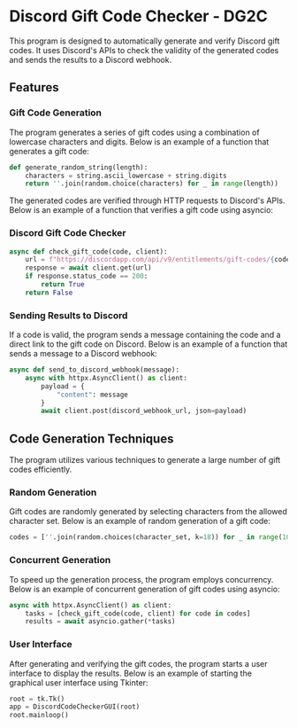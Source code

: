 # Discord Gift Code Checker - DG2C

This program is designed to automatically generate and verify Discord gift codes. It uses Discord's APIs to check the validity of the generated codes and sends the results to a Discord webhook.

## Features

### Gift Code Generation

The program generates a series of gift codes using a combination of lowercase characters and digits. Below is an example of a function that generates a gift code:

```python
def generate_random_string(length):
    characters = string.ascii_lowercase + string.digits
    return ''.join(random.choice(characters) for _ in range(length))
```



The generated codes are verified through HTTP requests to Discord's APIs. Below is an example of a function that verifies a gift code using asyncio:

### Discord Gift Code Checker

```python
async def check_gift_code(code, client):
    url = f"https://discordapp.com/api/v9/entitlements/gift-codes/{code}?with_application=false&with_subscription_plan=true"
    response = await client.get(url)
    if response.status_code == 200:
        return True
    return False
```

### Sending Results to Discord

If a code is valid, the program sends a message containing the code and a direct link to the gift code on Discord. Below is an example of a function that sends a message to a Discord webhook:

```python
async def send_to_discord_webhook(message):
    async with httpx.AsyncClient() as client:
        payload = {
            "content": message
        }
        await client.post(discord_webhook_url, json=payload)
```

## Code Generation Techniques

The program utilizes various techniques to generate a large number of gift codes efficiently.

### Random Generation

Gift codes are randomly generated by selecting characters from the allowed character set. Below is an example of random generation of a gift code:

```python
codes = [''.join(random.choices(character_set, k=18)) for _ in range(1000)]
```

### Concurrent Generation

To speed up the generation process, the program employs concurrency. Below is an example of concurrent generation of gift codes using asyncio:

```python
async with httpx.AsyncClient() as client:
    tasks = [check_gift_code(code, client) for code in codes]
    results = await asyncio.gather(*tasks)
```

### User Interface

After generating and verifying the gift codes, the program starts a user interface to display the results. Below is an example of starting the graphical user interface using Tkinter:

```python
root = tk.Tk()
app = DiscordCodeCheckerGUI(root)
root.mainloop()
